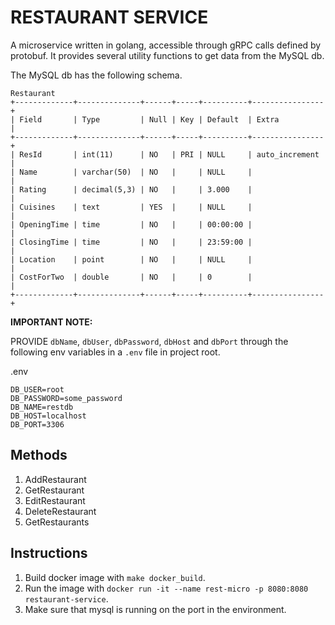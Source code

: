 # RESTAURANT SERVICE
A microservice written in golang, accessible through gRPC calls defined by protobuf. It provides several utility functions to get data from the MySQL db.

The MySQL db has the following schema.

```
Restaurant
+-------------+--------------+------+-----+----------+----------------+
| Field       | Type         | Null | Key | Default  | Extra          |
+-------------+--------------+------+-----+----------+----------------+
| ResId       | int(11)      | NO   | PRI | NULL     | auto_increment |
| Name        | varchar(50)  | NO   |     | NULL     |                |
| Rating      | decimal(5,3) | NO   |     | 3.000    |                |
| Cuisines    | text         | YES  |     | NULL     |                |
| OpeningTime | time         | NO   |     | 00:00:00 |                |
| ClosingTime | time         | NO   |     | 23:59:00 |                |
| Location    | point        | NO   |     | NULL     |                |
| CostForTwo  | double       | NO   |     | 0        |                |
+-------------+--------------+------+-----+----------+----------------+
```

**IMPORTANT NOTE:**

PROVIDE `dbName`, `dbUser`, `dbPassword`, `dbHost` and `dbPort` through the following env variables in a `.env` file in project root.

.env
```
DB_USER=root
DB_PASSWORD=some_password
DB_NAME=restdb
DB_HOST=localhost
DB_PORT=3306
```

## Methods
1. AddRestaurant
2. GetRestaurant
3. EditRestaurant
4. DeleteRestaurant
5. GetRestaurants

## Instructions
1. Build docker image with `make docker_build`.
2. Run the image with `docker run -it --name rest-micro -p 8080:8080 restaurant-service`.
3. Make sure that mysql is running on the port in the environment.